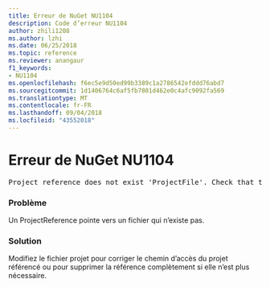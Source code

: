 ```yaml
---
title: Erreur de NuGet NU1104
description: Code d’erreur NU1104
author: zhili1208
ms.author: lzhi
ms.date: 06/25/2018
ms.topic: reference
ms.reviewer: anangaur
f1_keywords:
- NU1104
ms.openlocfilehash: f6ec5e9d50ed99b3389c1a2786542efddd76abd7
ms.sourcegitcommit: 1d1406764c6af5fb7801d462e0c4afc9092fa569
ms.translationtype: MT
ms.contentlocale: fr-FR
ms.lasthandoff: 09/04/2018
ms.locfileid: "43552018"
---
```

# <a name="nuget-error-nu1104"></a>Erreur de NuGet NU1104

<pre>Project reference does not exist 'ProjectFile'. Check that the project reference is valid and that the project file exists.</pre>

### <a name="issue"></a>Problème
Un ProjectReference pointe vers un fichier qui n’existe pas.

### <a name="solution"></a>Solution
Modifiez le fichier projet pour corriger le chemin d’accès du projet référencé ou pour supprimer la référence complètement si elle n’est plus nécessaire.